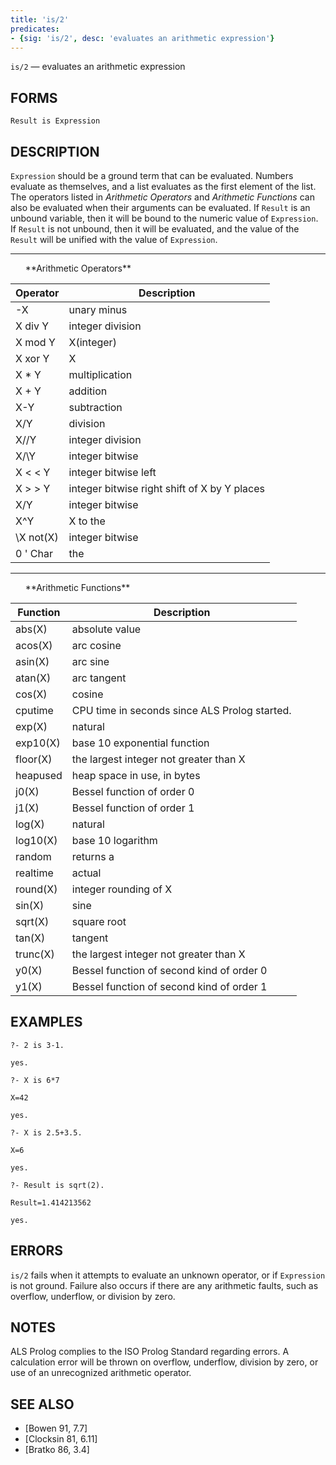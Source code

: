 ```yaml
---
title: 'is/2'
predicates:
- {sig: 'is/2', desc: 'evaluates an arithmetic expression'}
---
```

`is/2` — evaluates an arithmetic expression

## FORMS
```
Result is Expression
```
## DESCRIPTION

`Expression` should be a ground term that can be evaluated. Numbers evaluate as themselves, and a list evaluates as the first element of the list. The operators listed in _Arithmetic Operators_ and
_Arithmetic Functions_ can also be evaluated when their arguments can be evaluated. If `Result` is an unbound variable, then it will be bound to the numeric value of `Expression`. If `Result` is not unbound, then it will be evaluated, and the value of the `Result` will be unified with the value of `Expression`.




<hr>
&nbsp;&nbsp;&nbsp;&nbsp;&nbsp;&nbsp;**Arithmetic Operators**

|Operator|Description|
|---------|------------|
| -X | unary minus | 
| X div Y | integer division | 
| X mod Y | X(integer) | 
| X xor Y | X | 
| X * Y | multiplication | 
| X + Y | addition | 
| X-Y | subtraction | 
| X/Y | division | 
| X//Y | integer division | 
| X/\Y | integer bitwise | 
| X &lt; &lt; Y | integer bitwise left | 
| X &gt; &gt; Y | integer bitwise right shift of X by Y places | 
| X\/Y | integer bitwise | 
| X^Y | X to the | 
| \X not(X) | integer bitwise | 
| 0 ' Char | the | 



<hr>
&nbsp;&nbsp;&nbsp;&nbsp;&nbsp;&nbsp;**Arithmetic Functions**

|Function|Description|
|---------|------------|
| abs(X) | absolute value | 
| acos(X) | arc cosine | 
| asin(X) | arc sine | 
| atan(X) | arc tangent | 
| cos(X) | cosine | 
| cputime | CPU time in seconds since ALS Prolog started. | 
| exp(X) | natural | 
| exp10(X) | base 10 exponential function | 
| floor(X) | the largest integer not greater than X | 
| heapused | heap space in use, in bytes | 
| j0(X) | Bessel function of order 0 | 
| j1(X) | Bessel function of order 1 | 
| log(X) | natural | 
| log10(X) | base 10 logarithm | 
| random | returns a | 
| realtime | actual | 
| round(X) | integer rounding of X | 
| sin(X) | sine | 
| sqrt(X) | square root | 
| tan(X) | tangent | 
| trunc(X) | the largest integer not greater than X | 
| y0(X) | Bessel function of second kind of order 0 | 
| y1(X) | Bessel function of second kind of order 1 | 




## EXAMPLES
```
?- 2 is 3-1.

yes.

?- X is 6*7

X=42

yes.

?- X is 2.5+3.5.

X=6

yes.

?- Result is sqrt(2).

Result=1.414213562 

yes.
```

## ERRORS

`is/2` fails when it attempts to evaluate an unknown operator, or if `Expression` is not ground. Failure also occurs if there are any arithmetic faults, such as overflow, underflow, or division by zero.


## NOTES

ALS Prolog complies to the ISO Prolog Standard regarding errors. A calculation error will be thrown on overflow, underflow, division by zero, or use of an unrecognized arithmetic operator.


## SEE ALSO

- [Bowen 91, 7.7]
- [Clocksin 81, 6.11]
- [Bratko 86, 3.4]
